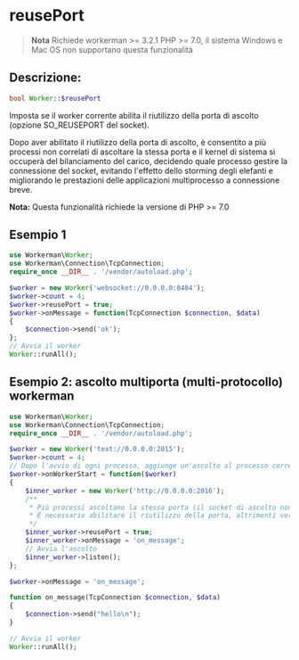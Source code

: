 # reusePort
> **Nota**
> Richiede workerman >= 3.2.1 PHP >= 7.0, il sistema Windows e Mac OS non supportano questa funzionalità

## Descrizione:

```php
bool Worker::$reusePort
```

Imposta se il worker corrente abilita il riutilizzo della porta di ascolto (opzione SO_REUSEPORT del socket).

Dopo aver abilitato il riutilizzo della porta di ascolto, è consentito a più processi non correlati di ascoltare la stessa porta e il kernel di sistema si occuperà del bilanciamento del carico, decidendo quale processo gestire la connessione del socket, evitando l'effetto dello storming degli elefanti e migliorando le prestazioni delle applicazioni multiprocesso a connessione breve.

**Nota:** Questa funzionalità richiede la versione di PHP >= 7.0

## Esempio 1

```php
use Workerman\Worker;
use Workerman\Connection\TcpConnection;
require_once __DIR__ . '/vendor/autoload.php';

$worker = new Worker('websocket://0.0.0.0:8484');
$worker->count = 4;
$worker->reusePort = true;
$worker->onMessage = function(TcpConnection $connection, $data)
{
    $connection->send('ok');
};
// Avvia il worker
Worker::runAll();
```

## Esempio 2: ascolto multiporta (multi-protocollo) workerman
```php
use Workerman\Worker;
use Workerman\Connection\TcpConnection;
require_once __DIR__ . '/vendor/autoload.php';

$worker = new Worker('text://0.0.0.0:2015');
$worker->count = 4;
// Dopo l'avvio di ogni processo, aggiunge un'ascolto al processo corrente
$worker->onWorkerStart = function($worker)
{
    $inner_worker = new Worker('http://0.0.0.0:2016');
    /**
     * Più processi ascoltano la stessa porta (il socket di ascolto non eredita dal processo padre)
     * È necessario abilitare il riutilizzo della porta, altrimenti verrà generato un errore di "Address already in use"
     */
    $inner_worker->reusePort = true;
    $inner_worker->onMessage = 'on_message';
    // Avvia l'ascolto
    $inner_worker->listen();
};

$worker->onMessage = 'on_message';

function on_message(TcpConnection $connection, $data)
{
    $connection->send("hello\n");
}

// Avvia il worker
Worker::runAll();
```
